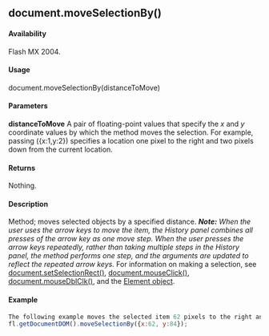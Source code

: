 ## document.moveSelectionBy()

#### Availability

Flash MX 2004.

#### Usage

document.moveSelectionBy(distanceToMove)

#### Parameters

**distanceToMove** A pair of floating-point values that specify the *x* and *y* coordinate values by which the method moves the selection. For example, passing ({x:1,y:2}) specifies a location one pixel to the right and two pixels down from the current location.

#### Returns

Nothing.

#### Description

Method; moves selected objects by a specified distance.
***Note:** When the user uses the arrow keys to move the item, the History panel combines all presses of the arrow key as one move step. When the user presses the arrow keys repeatedly, rather than taking multiple steps in the History panel, the method performs one step, and the arguments are updated to reflect the repeated arrow keys.*
For information on making a selection, see [document.setSelectionRect()](../Document_object/docu9689.md), [document.mouseClick()](../Document_object/docum130.md), [document.mouseDblClk()](../Document_object/docum140.md), and the [Element object](../Element_object/element_summary.md).

#### Example

```javascript
The following example moves the selected item 62 pixels to the right and 84 pixels down:
fl.getDocumentDOM().moveSelectionBy({x:62, y:84});

```
